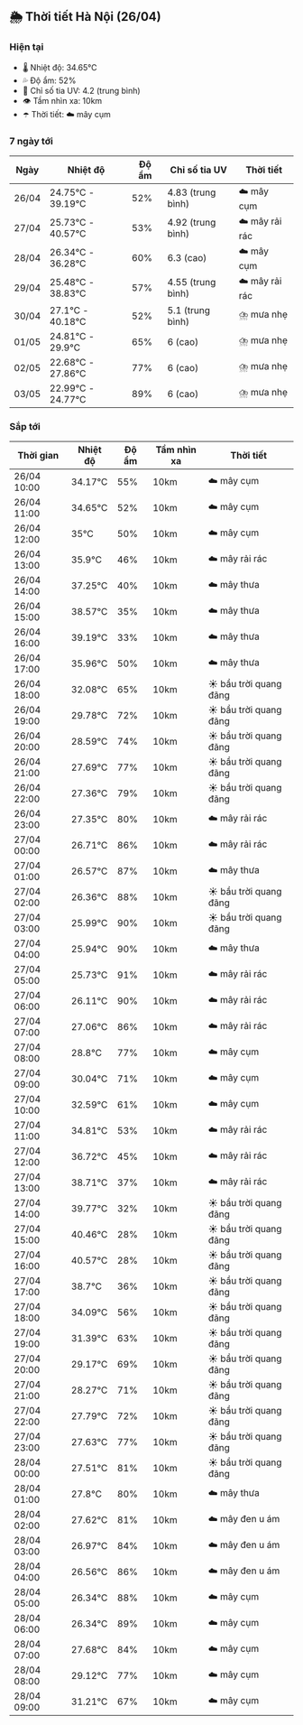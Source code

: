 ## 🌦️ Thời tiết Hà Nội (26/04)

### Hiện tại

- 🌡️ Nhiệt độ: 34.65℃
- 💦 Độ ẩm: 52%
- 🌟 Chỉ số tia UV: 4.2 (trung bình)
- 👁️ Tầm nhìn xa: 10km
- ☂️ Thời tiết: ☁️ mây cụm

### 7 ngày tới

| Ngày | Nhiệt độ | Độ ẩm | Chỉ số tia UV | Thời tiết |
| --- | --- | --- | --- | --- |
| 26/04 | 24.75℃ - 39.19℃ | 52% | 4.83 (trung bình) | ☁️ mây cụm |
| 27/04 | 25.73℃ - 40.57℃ | 53% | 4.92 (trung bình) | ☁️ mây rải rác |
| 28/04 | 26.34℃ - 36.28℃ | 60% | 6.3 (cao) | ☁️ mây cụm |
| 29/04 | 25.48℃ - 38.83℃ | 57% | 4.55 (trung bình) | ☁️ mây rải rác |
| 30/04 | 27.1℃ - 40.18℃ | 52% | 5.1 (trung bình) | ⛈️ mưa nhẹ |
| 01/05 | 24.81℃ - 29.9℃ | 65% | 6 (cao) | ⛈️ mưa nhẹ |
| 02/05 | 22.68℃ - 27.86℃ | 77% | 6 (cao) | ⛈️ mưa nhẹ |
| 03/05 | 22.99℃ - 24.77℃ | 89% | 6 (cao) | ⛈️ mưa nhẹ |

### Sắp tới

| Thời gian | Nhiệt độ | Độ ẩm | Tầm nhìn xa | Thời tiết |
| --- | --- | --- | --- | --- |
| 26/04 10:00 | 34.17℃ | 55% | 10km | ☁️ mây cụm |
| 26/04 11:00 | 34.65℃ | 52% | 10km | ☁️ mây cụm |
| 26/04 12:00 | 35℃ | 50% | 10km | ☁️ mây cụm |
| 26/04 13:00 | 35.9℃ | 46% | 10km | ☁️ mây rải rác |
| 26/04 14:00 | 37.25℃ | 40% | 10km | ☁️ mây thưa |
| 26/04 15:00 | 38.57℃ | 35% | 10km | ☁️ mây thưa |
| 26/04 16:00 | 39.19℃ | 33% | 10km | ☁️ mây thưa |
| 26/04 17:00 | 35.96℃ | 50% | 10km | ☁️ mây thưa |
| 26/04 18:00 | 32.08℃ | 65% | 10km | ☀️ bầu trời quang đãng |
| 26/04 19:00 | 29.78℃ | 72% | 10km | ☀️ bầu trời quang đãng |
| 26/04 20:00 | 28.59℃ | 74% | 10km | ☀️ bầu trời quang đãng |
| 26/04 21:00 | 27.69℃ | 77% | 10km | ☀️ bầu trời quang đãng |
| 26/04 22:00 | 27.36℃ | 79% | 10km | ☀️ bầu trời quang đãng |
| 26/04 23:00 | 27.35℃ | 80% | 10km | ☁️ mây rải rác |
| 27/04 00:00 | 26.71℃ | 86% | 10km | ☁️ mây rải rác |
| 27/04 01:00 | 26.57℃ | 87% | 10km | ☁️ mây thưa |
| 27/04 02:00 | 26.36℃ | 88% | 10km | ☀️ bầu trời quang đãng |
| 27/04 03:00 | 25.99℃ | 90% | 10km | ☀️ bầu trời quang đãng |
| 27/04 04:00 | 25.94℃ | 90% | 10km | ☁️ mây thưa |
| 27/04 05:00 | 25.73℃ | 91% | 10km | ☁️ mây rải rác |
| 27/04 06:00 | 26.11℃ | 90% | 10km | ☁️ mây rải rác |
| 27/04 07:00 | 27.06℃ | 86% | 10km | ☁️ mây rải rác |
| 27/04 08:00 | 28.8℃ | 77% | 10km | ☁️ mây cụm |
| 27/04 09:00 | 30.04℃ | 71% | 10km | ☁️ mây cụm |
| 27/04 10:00 | 32.59℃ | 61% | 10km | ☁️ mây cụm |
| 27/04 11:00 | 34.81℃ | 53% | 10km | ☁️ mây rải rác |
| 27/04 12:00 | 36.72℃ | 45% | 10km | ☁️ mây rải rác |
| 27/04 13:00 | 38.71℃ | 37% | 10km | ☁️ mây rải rác |
| 27/04 14:00 | 39.77℃ | 32% | 10km | ☀️ bầu trời quang đãng |
| 27/04 15:00 | 40.46℃ | 28% | 10km | ☀️ bầu trời quang đãng |
| 27/04 16:00 | 40.57℃ | 28% | 10km | ☀️ bầu trời quang đãng |
| 27/04 17:00 | 38.7℃ | 36% | 10km | ☀️ bầu trời quang đãng |
| 27/04 18:00 | 34.09℃ | 56% | 10km | ☀️ bầu trời quang đãng |
| 27/04 19:00 | 31.39℃ | 63% | 10km | ☀️ bầu trời quang đãng |
| 27/04 20:00 | 29.17℃ | 69% | 10km | ☀️ bầu trời quang đãng |
| 27/04 21:00 | 28.27℃ | 71% | 10km | ☀️ bầu trời quang đãng |
| 27/04 22:00 | 27.79℃ | 72% | 10km | ☀️ bầu trời quang đãng |
| 27/04 23:00 | 27.63℃ | 77% | 10km | ☀️ bầu trời quang đãng |
| 28/04 00:00 | 27.51℃ | 81% | 10km | ☀️ bầu trời quang đãng |
| 28/04 01:00 | 27.8℃ | 80% | 10km | ☁️ mây thưa |
| 28/04 02:00 | 27.62℃ | 81% | 10km | ☁️ mây đen u ám |
| 28/04 03:00 | 26.97℃ | 84% | 10km | ☁️ mây đen u ám |
| 28/04 04:00 | 26.56℃ | 86% | 10km | ☁️ mây đen u ám |
| 28/04 05:00 | 26.34℃ | 88% | 10km | ☁️ mây cụm |
| 28/04 06:00 | 26.34℃ | 89% | 10km | ☁️ mây cụm |
| 28/04 07:00 | 27.68℃ | 84% | 10km | ☁️ mây cụm |
| 28/04 08:00 | 29.12℃ | 77% | 10km | ☁️ mây cụm |
| 28/04 09:00 | 31.21℃ | 67% | 10km | ☁️ mây cụm |
